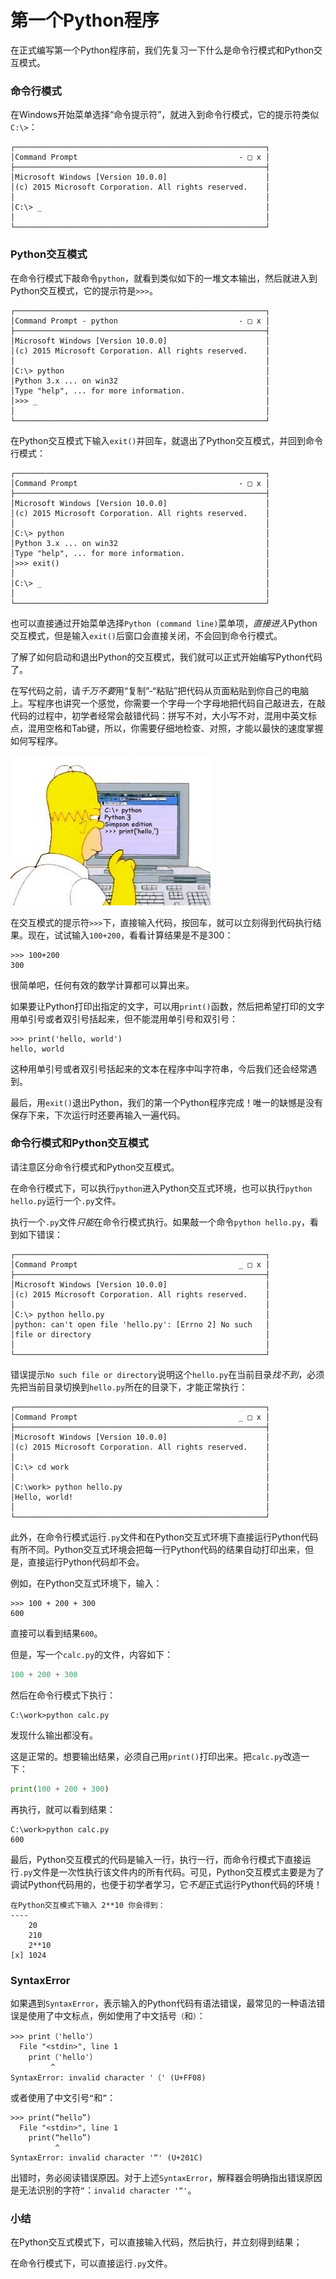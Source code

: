 # 第一个Python程序

在正式编写第一个Python程序前，我们先复习一下什么是命令行模式和Python交互模式。

### 命令行模式

在Windows开始菜单选择“命令提示符”，就进入到命令行模式，它的提示符类似`C:\>`：

```ascii
┌────────────────────────────────────────────────────────┐
│Command Prompt                                    - □ x │
├────────────────────────────────────────────────────────┤
│Microsoft Windows [Version 10.0.0]                      │
│(c) 2015 Microsoft Corporation. All rights reserved.    │
│                                                        │
│C:\> _                                                  │
│                                                        │
└────────────────────────────────────────────────────────┘
```

### Python交互模式

在命令行模式下敲命令`python`，就看到类似如下的一堆文本输出，然后就进入到Python交互模式，它的提示符是`>>>`。

```ascii
┌────────────────────────────────────────────────────────┐
│Command Prompt - python                           - □ x │
├────────────────────────────────────────────────────────┤
│Microsoft Windows [Version 10.0.0]                      │
│(c) 2015 Microsoft Corporation. All rights reserved.    │
│                                                        │
│C:\> python                                             │
│Python 3.x ... on win32                                 │
│Type "help", ... for more information.                  │
│>>> _                                                   │
│                                                        │
└────────────────────────────────────────────────────────┘
```

在Python交互模式下输入`exit()`并回车，就退出了Python交互模式，并回到命令行模式：

```ascii
┌────────────────────────────────────────────────────────┐
│Command Prompt                                    - □ x │
├────────────────────────────────────────────────────────┤
│Microsoft Windows [Version 10.0.0]                      │
│(c) 2015 Microsoft Corporation. All rights reserved.    │
│                                                        │
│C:\> python                                             │
│Python 3.x ... on win32                                 │
│Type "help", ... for more information.                  │
│>>> exit()                                              │
│                                                        │
│C:\> _                                                  │
│                                                        │
└────────────────────────────────────────────────────────┘
```

也可以直接通过开始菜单选择`Python (command line)`菜单项，*直接进入*Python交互模式，但是输入`exit()`后窗口会直接关闭，不会回到命令行模式。

了解了如何启动和退出Python的交互模式，我们就可以正式开始编写Python代码了。

在写代码之前，请*千万不要*用“复制”-“粘贴”把代码从页面粘贴到你自己的电脑上。写程序也讲究一个感觉，你需要一个字母一个字母地把代码自己敲进去，在敲代码的过程中，初学者经常会敲错代码：拼写不对，大小写不对，混用中英文标点，混用空格和Tab键，所以，你需要仔细地检查、对照，才能以最快的速度掌握如何写程序。

![simpson-learn-py3](type.jpg)

在交互模式的提示符`>>>`下，直接输入代码，按回车，就可以立刻得到代码执行结果。现在，试试输入`100+200`，看看计算结果是不是300：

```plain
>>> 100+200
300
```

很简单吧，任何有效的数学计算都可以算出来。

如果要让Python打印出指定的文字，可以用`print()`函数，然后把希望打印的文字用单引号或者双引号括起来，但不能混用单引号和双引号：

```plain
>>> print('hello, world')
hello, world
```

这种用单引号或者双引号括起来的文本在程序中叫字符串，今后我们还会经常遇到。

最后，用`exit()`退出Python，我们的第一个Python程序完成！唯一的缺憾是没有保存下来，下次运行时还要再输入一遍代码。

### 命令行模式和Python交互模式

请注意区分命令行模式和Python交互模式。

在命令行模式下，可以执行`python`进入Python交互式环境，也可以执行`python hello.py`运行一个`.py`文件。

执行一个`.py`文件*只能*在命令行模式执行。如果敲一个命令`python hello.py`，看到如下错误：

```ascii
┌────────────────────────────────────────────────────────┐
│Command Prompt                                    _ □ x │
├────────────────────────────────────────────────────────┤
│Microsoft Windows [Version 10.0.0]                      │
│(c) 2015 Microsoft Corporation. All rights reserved.    │
│                                                        │
│C:\> python hello.py                                    │
│python: can't open file 'hello.py': [Errno 2] No such   │
│file or directory                                       │
│                                                        │
└────────────────────────────────────────────────────────┘
```

错误提示`No such file or directory`说明这个`hello.py`在当前目录*找不到*，必须先把当前目录切换到`hello.py`所在的目录下，才能正常执行：

```ascii
┌────────────────────────────────────────────────────────┐
│Command Prompt                                    _ □ x │
├────────────────────────────────────────────────────────┤
│Microsoft Windows [Version 10.0.0]                      │
│(c) 2015 Microsoft Corporation. All rights reserved.    │
│                                                        │
│C:\> cd work                                            │
│                                                        │
│C:\work> python hello.py                                │
│Hello, world!                                           │
│                                                        │
└────────────────────────────────────────────────────────┘
```

此外，在命令行模式运行`.py`文件和在Python交互式环境下直接运行Python代码有所不同。Python交互式环境会把每一行Python代码的结果自动打印出来，但是，直接运行Python代码却不会。

例如，在Python交互式环境下，输入：

```plain
>>> 100 + 200 + 300
600
```

直接可以看到结果`600`。

但是，写一个`calc.py`的文件，内容如下：

```python
100 + 200 + 300
```

然后在命令行模式下执行：

```plain
C:\work>python calc.py
```

发现什么输出都没有。

这是正常的。想要输出结果，必须自己用`print()`打印出来。把`calc.py`改造一下：

```python
print(100 + 200 + 300)
```

再执行，就可以看到结果：

```plain
C:\work>python calc.py
600
```

最后，Python交互模式的代码是输入一行，执行一行，而命令行模式下直接运行`.py`文件是一次性执行该文件内的所有代码。可见，Python交互模式主要是为了调试Python代码用的，也便于初学者学习，它*不是*正式运行Python代码的环境！

```question type=radio
在Python交互模式下输入 2**10 你会得到：
----
    20
    210
    2**10
[x] 1024
```

### SyntaxError

如果遇到`SyntaxError`，表示输入的Python代码有语法错误，最常见的一种语法错误是使用了中文标点，例如使用了中文括号`（`和`）`：

```plain
>>> print（'hello'）
  File "<stdin>", line 1
    print（'hello'）
         ^
SyntaxError: invalid character '（' (U+FF08)
```

或者使用了中文引号`“`和`”`：

```plain
>>> print(“hello”)
  File "<stdin>", line 1
    print(“hello”)
          ^
SyntaxError: invalid character '“' (U+201C)
```

出错时，务必阅读错误原因。对于上述`SyntaxError`，解释器会明确指出错误原因是无法识别的字符`“`：`invalid character '“'`。

### 小结

在Python交互式模式下，可以直接输入代码，然后执行，并立刻得到结果；

在命令行模式下，可以直接运行`.py`文件。
